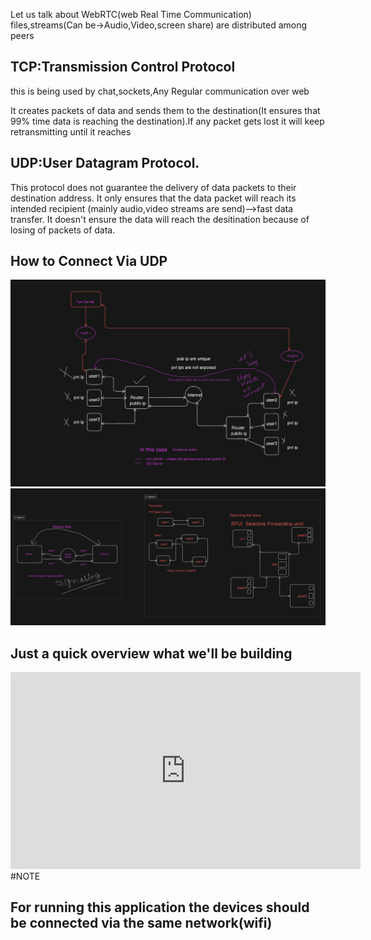 Let us talk about WebRTC(web Real Time  Communication)
<br/>
files,streams(Can be->Audio,Video,screen share) are distributed among peers

<h2>TCP:Transmission Control Protocol</h2>
this is being used by chat,sockets,Any Regular communication over web

It creates packets of data and sends  them to the destination(It ensures that 99% time data is reaching the destination).If any packet gets lost it will keep retransmitting until it reaches
<h2>UDP:User Datagram Protocol.</h2>
This protocol does not guarantee the delivery of data packets to their destination address. It only ensures that the data packet will reach its intended recipient (mainly audio,video streams are send)-->fast data transfer.
It doesn't ensure the data will reach the desitination because of losing of packets of data.

<h2>How to Connect Via UDP</h2>
<div>
<section>
<img src='./images/webRTC workflow  1.png'>
</section>
<img src='./images/WebRTC workflow 2.png'>
</div>
<h2>Just a quick overview what we'll be building</h2>
<iframe width="560" height="315" src="https://youtu.be/iySlcTykk9o?si=so_muBtl-kgEVJwC" frameborder="0" allow="accelerometer; autoplay; encrypted-media; gyroscope; picture-in-picture" allowfullscreen></iframe>
#NOTE
<h2>For running this application the devices should be connected via the same network(wifi) </h2>
